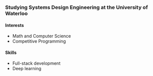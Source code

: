 ### Studying Systems Design Engineering at the University of Waterloo

<h4> Interests</h4>
<ul> <li> Math and Computer Science </li> <li> Competitive Programming </li> </ul>

<h4> Skills</h4>
<ul> <li> Full-stack development </li> <li> Deep learning </li> </ul>
